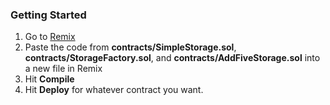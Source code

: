 ### Getting Started

1. Go to [Remix](https://remix.ethereum.org/)
2. Paste the code from **contracts/SimpleStorage.sol**, **contracts/StorageFactory.sol**, and **contracts/AddFiveStorage.sol** into a new file in Remix
3. Hit **Compile**
4. Hit **Deploy** for whatever contract you want.
